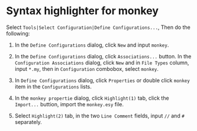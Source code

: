 # Syntax highlighter for monkey

Select `Tools|Select Configuration|Define Configurations...`, Then do the following:

1. In the `Define Configurations` dialog, click `New` and input `monkey`.

2. In the `Define Configurations` dialog, click `Associations...` button. In the `Configuration Associations` dialog, click `New` and
   in `File Types` column, input `*.my`, then in `Configuration` combobox, select `monkey`.

3. In `Define Configurations` dialog, click `Properties` or double click `monkey` item in the `Configurations` lists.

4. In the `monkey propertie` dialog, click `Highlight(1)` tab, click the `Import...` buttion, import the `monkey.esy` file.

5. Select `Highlight(2)` tab, in the two `Line Comment` fields, input `//` and `#` separately.
